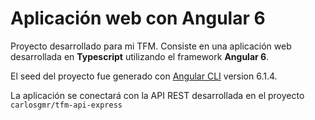 # Aplicación web con Angular 6
Proyecto desarrollado para mi TFM. Consiste en una aplicación web desarrollada en **Typescript**
utilizando el framework **Angular 6**.

El seed del proyecto fue generado con [Angular CLI](https://github.com/angular/angular-cli) version 6.1.4.

La aplicación se conectará con la API REST desarrollada en el proyecto `carlosgmr/tfm-api-express`
